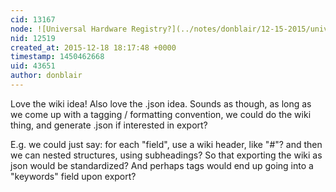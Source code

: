 ```yaml
---
cid: 13167
node: ![Universal Hardware Registry?](../notes/donblair/12-15-2015/universal-hardware-registry)
nid: 12519
created_at: 2015-12-18 18:17:48 +0000
timestamp: 1450462668
uid: 43651
author: donblair
---
```


Love the wiki idea!  Also love the .json idea.  Sounds as though, as long as we come up with a tagging / formatting convention, we could do the wiki thing, and generate .json if interested in export? 

E.g. we could just say:  for each "field", use a wiki header, like "#"?  and then we can nested structures, using subheadings?  So that exporting the wiki as json would be standardized?  And perhaps tags would end up going into a "keywords" field upon export?  

